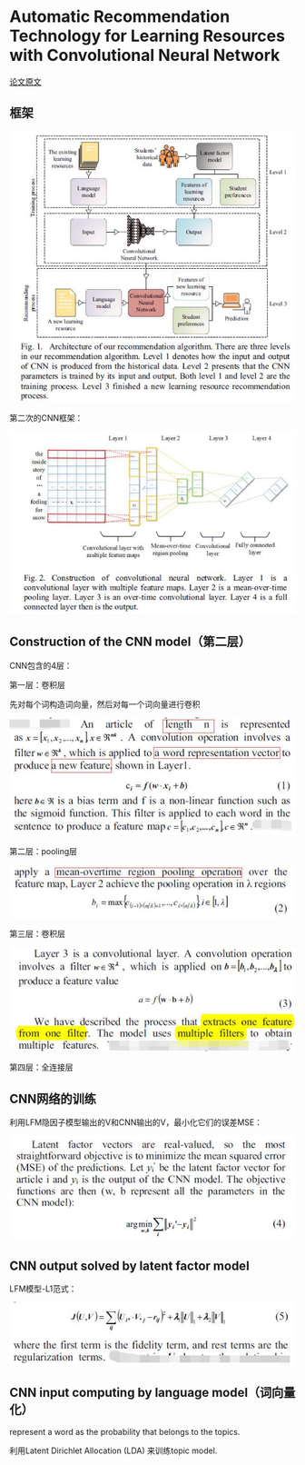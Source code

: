 # Automatic Recommendation Technology for Learning Resources with Convolutional Neural Network

[论文原文](https://github.com/chenboability/RecommenderSystem-Paper/blob/master/Deep%20Learning/paper/Automatic%20Recommendation%20Technology%20for%20Learning%20Resources%20with%20Convolutional%20Neural%20Network.pdf)

## 框架

![](res/77.jpg)

第二次的CNN框架：

![](res/78.jpg)

## Construction of the CNN model（第二层）

CNN包含的4层：

第一层：卷积层

先对每个词构造词向量，然后对每一个词向量进行卷积

![](res/79.jpg)

第二层：pooling层

![](res/80.jpg)

第三层：卷积层

![](res/81.jpg)

第四层：全连接层

## CNN网络的训练

利用LFM隐因子模型输出的V和CNN输出的V，最小化它们的误差MSE：

![](res/83.jpg)

## CNN output solved by latent factor model

LFM模型-L1范式：

![](res/82.jpg)

## CNN input computing by language model（词向量化）

represent a word as the probability that belongs to the topics.

利用Latent Dirichlet Allocation (LDA) 来训练topic model.

